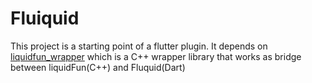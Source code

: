 # Fluiquid

This project is a starting point of a flutter plugin.
It depends on [liquidfun_wrapper](https://github.com/Samir-N-Ahmad/liquidfun_wrapper) which is a C++ wrapper library that works as bridge between liquidFun(C++) and Fluquid(Dart)

